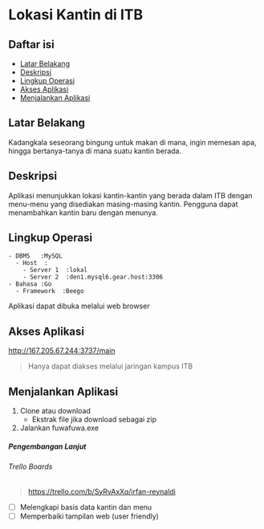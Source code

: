 # Lokasi Kantin di ITB

## Daftar isi
- [Latar Belakang](#latar-belakang)
- [Deskripsi](#deskripsi)
- [Lingkup Operasi](#lingkup-operasi)
- [Akses Aplikasi](#akses-aplikasi)
- [Menjalankan Aplikasi](#menjalankan-aplikasi)

## Latar Belakang
Kadangkala seseorang bingung untuk makan di mana, ingin memesan apa, hingga bertanya-tanya di mana suatu kantin berada.

## Deskripsi
Aplikasi menunjukkan lokasi kantin-kantin yang berada dalam ITB dengan menu-menu yang disediakan masing-masing kantin.
Pengguna dapat menambahkan kantin baru dengan menunya.

## Lingkup Operasi
```
- DBMS   :MySQL
  - Host  :
    - Server 1  :lokal
    - Server 2  :den1.mysql6.gear.host:3306
- Bahasa :Go
  - Framework  :Beego
```
Aplikasi dapat dibuka melalui web browser
## Akses Aplikasi
http://167.205.67.244:3737/main
> Hanya dapat diakses melalui jaringan kampus ITB

## Menjalankan Aplikasi
1. Clone atau download
    - Ekstrak file jika download sebagai zip
2. Jalankan fuwafuwa.exe

##### Pengembangan Lanjut

###### Trello Boards
> https://trello.com/b/SyRvAxXq/irfan-reynaldi

- [ ] Melengkapi basis data kantin dan menu
- [ ] Memperbaiki tampilan web (user friendly)
